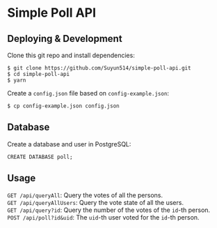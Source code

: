 # Simple Poll API

## Deploying & Development

Clone this git repo and install dependencies:

```plain
$ git clone https://github.com/Suyun514/simple-poll-api.git
$ cd simple-poll-api
$ yarn
```

Create a `config.json` file based on `config-example.json`:

```plain
$ cp config-example.json config.json
```

## Database

Create a database and user in PostgreSQL:

```plain
CREATE DATABASE poll;
```

## Usage

`GET /api/queryAll`: Query the votes of all the persons.  
`GET /api/queryAllUsers`: Query the vote state of all the users.  
`GET /api/query?id`: Query the number of the votes of the `id`-th person.  
`POST /api/poll?id&uid`: The `uid`-th user voted for the `id`-th person.